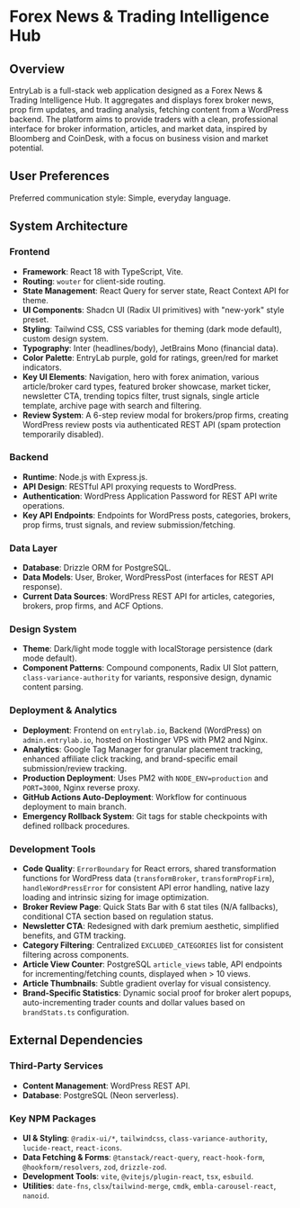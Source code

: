 # Forex News & Trading Intelligence Hub

## Overview
EntryLab is a full-stack web application designed as a Forex News & Trading Intelligence Hub. It aggregates and displays forex broker news, prop firm updates, and trading analysis, fetching content from a WordPress backend. The platform aims to provide traders with a clean, professional interface for broker information, articles, and market data, inspired by Bloomberg and CoinDesk, with a focus on business vision and market potential.

## User Preferences
Preferred communication style: Simple, everyday language.

## System Architecture

### Frontend
- **Framework**: React 18 with TypeScript, Vite.
- **Routing**: `wouter` for client-side routing.
- **State Management**: React Query for server state, React Context API for theme.
- **UI Components**: Shadcn UI (Radix UI primitives) with "new-york" style preset.
- **Styling**: Tailwind CSS, CSS variables for theming (dark mode default), custom design system.
- **Typography**: Inter (headlines/body), JetBrains Mono (financial data).
- **Color Palette**: EntryLab purple, gold for ratings, green/red for market indicators.
- **Key UI Elements**: Navigation, hero with forex animation, various article/broker card types, featured broker showcase, market ticker, newsletter CTA, trending topics filter, trust signals, single article template, archive page with search and filtering.
- **Review System**: A 6-step review modal for brokers/prop firms, creating WordPress review posts via authenticated REST API (spam protection temporarily disabled).

### Backend
- **Runtime**: Node.js with Express.js.
- **API Design**: RESTful API proxying requests to WordPress.
- **Authentication**: WordPress Application Password for REST API write operations.
- **Key API Endpoints**: Endpoints for WordPress posts, categories, brokers, prop firms, trust signals, and review submission/fetching.

### Data Layer
- **Database**: Drizzle ORM for PostgreSQL.
- **Data Models**: User, Broker, WordPressPost (interfaces for REST API response).
- **Current Data Sources**: WordPress REST API for articles, categories, brokers, prop firms, and ACF Options.

### Design System
- **Theme**: Dark/light mode toggle with localStorage persistence (dark mode default).
- **Component Patterns**: Compound components, Radix UI Slot pattern, `class-variance-authority` for variants, responsive design, dynamic content parsing.

### Deployment & Analytics
- **Deployment**: Frontend on `entrylab.io`, Backend (WordPress) on `admin.entrylab.io`, hosted on Hostinger VPS with PM2 and Nginx.
- **Analytics**: Google Tag Manager for granular placement tracking, enhanced affiliate click tracking, and brand-specific email submission/review tracking.
- **Production Deployment**: Uses PM2 with `NODE_ENV=production` and `PORT=3000`, Nginx reverse proxy.
- **GitHub Actions Auto-Deployment**: Workflow for continuous deployment to main branch.
- **Emergency Rollback System**: Git tags for stable checkpoints with defined rollback procedures.

### Development Tools
- **Code Quality**: `ErrorBoundary` for React errors, shared transformation functions for WordPress data (`transformBroker`, `transformPropFirm`), `handleWordPressError` for consistent API error handling, native lazy loading and intrinsic sizing for image optimization.
- **Broker Review Page**: Quick Stats Bar with 6 stat tiles (N/A fallbacks), conditional CTA section based on regulation status.
- **Newsletter CTA**: Redesigned with dark premium aesthetic, simplified benefits, and GTM tracking.
- **Category Filtering**: Centralized `EXCLUDED_CATEGORIES` list for consistent filtering across components.
- **Article View Counter**: PostgreSQL `article_views` table, API endpoints for incrementing/fetching counts, displayed when > 10 views.
- **Article Thumbnails**: Subtle gradient overlay for visual consistency.
- **Brand-Specific Statistics**: Dynamic social proof for broker alert popups, auto-incrementing trader counts and dollar values based on `brandStats.ts` configuration.

## External Dependencies

### Third-Party Services
- **Content Management**: WordPress REST API.
- **Database**: PostgreSQL (Neon serverless).

### Key NPM Packages
- **UI & Styling**: `@radix-ui/*`, `tailwindcss`, `class-variance-authority`, `lucide-react`, `react-icons`.
- **Data Fetching & Forms**: `@tanstack/react-query`, `react-hook-form`, `@hookform/resolvers`, `zod`, `drizzle-zod`.
- **Development Tools**: `vite`, `@vitejs/plugin-react`, `tsx`, `esbuild`.
- **Utilities**: `date-fns`, `clsx`/`tailwind-merge`, `cmdk`, `embla-carousel-react`, `nanoid`.